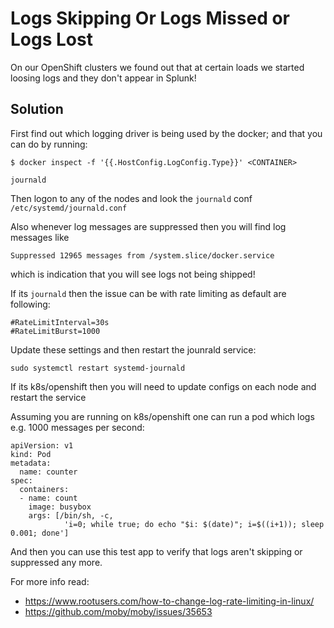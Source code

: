 # Logs Skipping Or Logs Missed or Logs Lost

On our OpenShift clusters we found out that at certain loads we started loosing logs and they don't appear in Splunk!

## Solution

First find out which logging driver is being used by the docker; and that you can do by running:

```
$ docker inspect -f '{{.HostConfig.LogConfig.Type}}' <CONTAINER>

journald
```

Then logon to any of the nodes and look the `journald` conf `/etc/systemd/journald.conf`

Also whenever log messages are suppressed then you will find log messages like

```
Suppressed 12965 messages from /system.slice/docker.service
```

which is indication that you will see logs not being shipped!


If its `journald` then the issue can be with rate limiting as default are following:

```
#RateLimitInterval=30s
#RateLimitBurst=1000
```

Update these settings and then restart the jounrald service:

```
sudo systemctl restart systemd-journald
```

If its k8s/openshift then you will need to update configs on each node and restart the service

Assuming you are running on k8s/openshift one can run a pod which logs e.g. 1000 messages per second:

```
apiVersion: v1
kind: Pod
metadata:
  name: counter
spec:
  containers:
  - name: count
    image: busybox
    args: [/bin/sh, -c,
            'i=0; while true; do echo "$i: $(date)"; i=$((i+1)); sleep 0.001; done']
```

And then you can use this test app to verify that logs aren't skipping or suppressed any more.

For more info read:
- https://www.rootusers.com/how-to-change-log-rate-limiting-in-linux/
- https://github.com/moby/moby/issues/35653